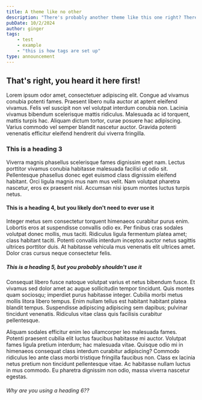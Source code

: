 ```yaml
---
title: A theme like no other
description: "There's probably another theme like this one right? There just has to be! There's only one in the entire internet? I'm a tad skeptical about that."
pubDate: 10/2/2024
author: ginger
tags: 
    - test
    - example
    - "this is how tags are set up"
type: announcement
---
```


## That's right, you heard it here first!

Lorem ipsum odor amet, consectetuer adipiscing elit. Congue ad vivamus conubia potenti fames. Praesent libero nulla auctor at aptent eleifend vivamus. Felis vel suscipit non vel volutpat interdum conubia non. Lacinia vivamus bibendum scelerisque mattis ridiculus. Malesuada ac id torquent, mattis turpis hac. Aliquam dictum tortor, curae posuere hac adipiscing. Varius commodo vel semper blandit nascetur auctor. Gravida potenti venenatis efficitur eleifend hendrerit dui viverra fringilla.

### This is a heading 3

Viverra magnis phasellus scelerisque fames dignissim eget nam. Lectus porttitor vivamus conubia habitasse malesuada facilisi ut odio sit. Pellentesque phasellus donec eget euismod class dignissim eleifend habitant. Orci ligula magnis mus nam mus velit. Nam volutpat pharetra nascetur, eros ex praesent nisl. Accumsan nisi ipsum montes luctus turpis netus.

#### This is a heading 4, but you likely don't need to ever use it

Integer metus sem consectetur torquent himenaeos curabitur purus enim. Lobortis eros at suspendisse convallis odio ex. Per finibus cras sodales volutpat donec mollis, mus taciti. Ridiculus ligula fermentum platea amet; class habitant taciti. Potenti convallis interdum inceptos auctor netus sagittis ultrices porttitor duis. At habitasse vehicula mus venenatis elit ultrices amet. Dolor cras cursus neque consectetur felis.

##### This is a heading 5, but you probably shouldn't use it

Consequat libero fusce natoque volutpat varius et netus bibendum fusce. Et vivamus sed dolor amet ac augue sollicitudin tempor tincidunt. Quis montes quam sociosqu; imperdiet purus habitasse integer. Cubilia morbi metus mollis litora libero tempus. Enim nullam tellus est habitant habitant platea blandit tempus. Suspendisse adipiscing adipiscing sem dapibus; pulvinar tincidunt venenatis. Ridiculus vitae class quis facilisis curabitur pellentesque.

Aliquam sodales efficitur enim leo ullamcorper leo malesuada fames. Potenti praesent cubilia elit luctus faucibus habitasse mi auctor. Volutpat fames ligula pretium interdum; hac malesuada vitae. Quisque odio mi in himenaeos consequat class interdum curabitur adipiscing? Commodo ridiculus leo ante class morbi tristique fringilla faucibus non. Class ex lacinia netus pretium non tincidunt pellentesque vitae. Ac habitasse nullam luctus in mus commodo. Eu pharetra dignissim non odio, massa viverra nascetur egestas.

###### Why are you using a heading 6??
